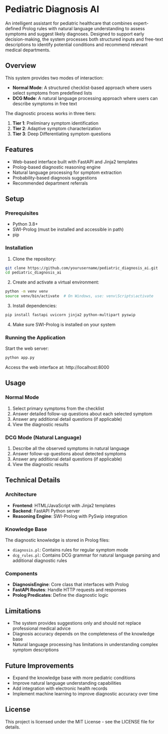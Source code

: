 # Pediatric Diagnosis AI

An intelligent assistant for pediatric healthcare that combines expert-defined Prolog rules with natural language understanding to assess symptoms and suggest likely diagnoses. Designed to support early decision-making, the system processes both structured inputs and free-text descriptions to identify potential conditions and recommend relevant medical departments.

## Overview

This system provides two modes of interaction:
- **Normal Mode**: A structured checklist-based approach where users select symptoms from predefined lists
- **DCG Mode**: A natural language processing approach where users can describe symptoms in free text

The diagnostic process works in three tiers:
1. **Tier 1**: Preliminary symptom identification
2. **Tier 2**: Adaptive symptom characterization
3. **Tier 3**: Deep Differentiating symptom questions

## Features

- Web-based interface built with FastAPI and Jinja2 templates
- Prolog-based diagnostic reasoning engine
- Natural language processing for symptom extraction
- Probability-based diagnosis suggestions
- Recommended department referrals

## Setup

### Prerequisites

- Python 3.8+
- SWI-Prolog (must be installed and accessible in path)
- pip

### Installation

1. Clone the repository:
```bash
git clone https://github.com/yourusername/pediatric_diagnosis_ai.git
cd pediatric_diagnosis_ai
```

2. Create and activate a virtual environment:
```bash
python -m venv venv
source venv/bin/activate  # On Windows, use: venv\Scripts\activate
```

3. Install dependencies:
```bash
pip install fastapi uvicorn jinja2 python-multipart pyswip
```

4. Make sure SWI-Prolog is installed on your system

### Running the Application

Start the web server:
```bash
python app.py
```

Access the web interface at: http://localhost:8000

## Usage

### Normal Mode

1. Select primary symptoms from the checklist
2. Answer detailed follow-up questions about each selected symptom
3. Answer any additional detail questions (if applicable)
4. View the diagnostic results

### DCG Mode (Natural Language)

1. Describe all the observed symptoms in natural language
2. Answer follow-up questions about detected symptoms
3. Answer any additional detail questions (if applicable)
4. View the diagnostic results

## Technical Details

### Architecture

- **Frontend**: HTML/JavaScript with Jinja2 templates
- **Backend**: FastAPI Python server
- **Reasoning Engine**: SWI-Prolog with PySwip integration

### Knowledge Base

The diagnostic knowledge is stored in Prolog files:
- `diagnosis.pl`: Contains rules for regular symptom mode
- `dcg_rules.pl`: Contains DCG grammar for natural language parsing and additional diagnostic rules

### Components

- **DiagnosisEngine**: Core class that interfaces with Prolog
- **FastAPI Routes**: Handle HTTP requests and responses
- **Prolog Predicates**: Define the diagnostic logic

## Limitations

- The system provides suggestions only and should not replace professional medical advice
- Diagnosis accuracy depends on the completeness of the knowledge base
- Natural language processing has limitations in understanding complex symptom descriptions

## Future Improvements

- Expand the knowledge base with more pediatric conditions
- Improve natural language understanding capabilities
- Add integration with electronic health records
- Implement machine learning to improve diagnostic accuracy over time

## License

This project is licensed under the MIT License - see the LICENSE file for details.
